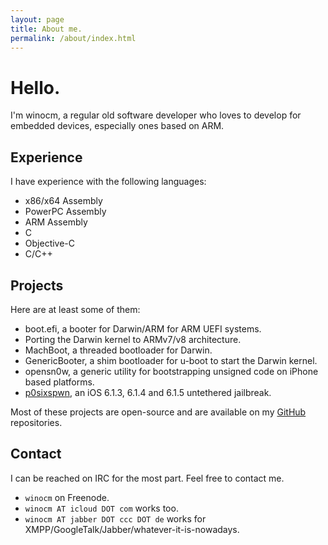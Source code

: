 ```yaml
---
layout: page
title: About me.
permalink: /about/index.html
---
```


Hello.
======

I'm winocm, a regular old software developer who loves to develop for embedded devices, especially ones
based on ARM.

## Experience

I have experience with the following languages:

* x86/x64 Assembly
* PowerPC Assembly
* ARM Assembly
* C
* Objective-C
* C/C++ 

## Projects

Here are at least some of them:

* boot.efi, a booter for Darwin/ARM for ARM UEFI systems.
* Porting the Darwin kernel to ARMv7/v8 architecture.
* MachBoot, a threaded bootloader for Darwin.
* GenericBooter, a shim bootloader for u-boot to start the Darwin kernel.
* opensn0w, a generic utility for bootstrapping unsigned code on iPhone based platforms.
* [p0sixspwn](http://p0sixspwn.com), an iOS 6.1.3, 6.1.4 and 6.1.5 untethered jailbreak.

Most of these projects are open-source and are available on my [GitHub](http://github.com/winocm) repositories.

## Contact

I can be reached on IRC for the most part. Feel free to contact me.

* `winocm` on Freenode.
* `winocm AT icloud DOT com` works too.
* `winocm AT jabber DOT ccc DOT de` works for XMPP/GoogleTalk/Jabber/whatever-it-is-nowadays.
